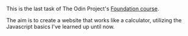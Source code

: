 This is the last task of The Odin Project's [Foundation course](https://www.theodinproject.com/paths/foundations/courses/foundations).

The aim is to create a website that works like a calculator, utilizing the Javascript basics I've learned up until now.
